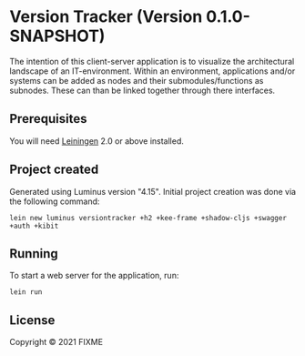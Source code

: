 # Version Tracker  (Version 0.1.0-SNAPSHOT)
The intention of this client-server application is to visualize the architectural landscape of an IT-environment. Within an environment, applications and/or systems can be added as nodes and their submodules/functions as subnodes. These can than be linked together through there interfaces.


## Prerequisites
You will need [Leiningen][1] 2.0 or above installed.

## Project created
Generated using Luminus version "4.15". Initial project creation was done via the following command:

    lein new luminus versiontracker +h2 +kee-frame +shadow-cljs +swagger +auth +kibit

## Running
To start a web server for the application, run:

    lein run

## License
Copyright © 2021 FIXME

[1]: https://github.com/technomancy/leiningen
